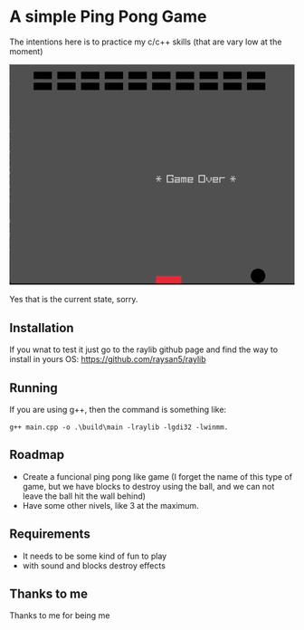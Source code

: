 # A simple Ping Pong Game

The intentions here is to practice my c/c++ skills (that are vary low at the moment)

![](docs/image.png)

Yes that is the current state, sorry.

## Installation

If you wnat to test it just go to the raylib github page and find the way to install in yours OS: https://github.com/raysan5/raylib

## Running

If you are using g++, then the command is something like: 

```
g++ main.cpp -o .\build\main -lraylib -lgdi32 -lwinmm.
```

## Roadmap

- Create a funcional ping pong like game (I forget the name of this type of game, but we have blocks to destroy using the ball, and we can not leave the ball hit the wall behind)
- Have some other nivels, like 3 at the maximum.


## Requirements

- It needs to be some kind of fun to play
- with sound and blocks destroy effects


## Thanks to me

Thanks to me for being me